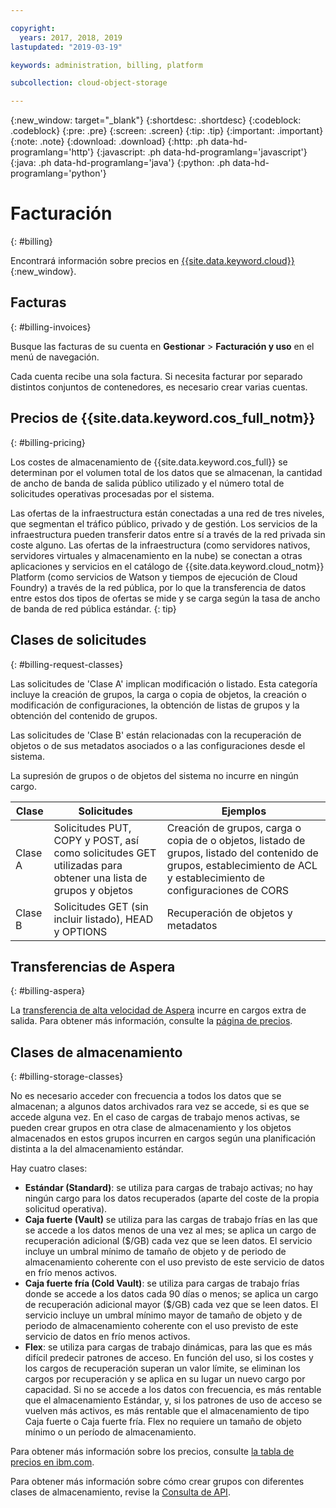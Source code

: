 ```yaml
---

copyright:
  years: 2017, 2018, 2019
lastupdated: "2019-03-19"

keywords: administration, billing, platform

subcollection: cloud-object-storage

---
```

{:new_window: target="_blank"}
{:shortdesc: .shortdesc}
{:codeblock: .codeblock}
{:pre: .pre}
{:screen: .screen}
{:tip: .tip}
{:important: .important}
{:note: .note}
{:download: .download} 
{:http: .ph data-hd-programlang='http'} 
{:javascript: .ph data-hd-programlang='javascript'} 
{:java: .ph data-hd-programlang='java'} 
{:python: .ph data-hd-programlang='python'}

# Facturación
{: #billing}

Encontrará información sobre precios en [{{site.data.keyword.cloud}}](https://www.ibm.com/cloud/object-storage#s3api){:new_window}.

## Facturas
{: #billing-invoices}

Busque las facturas de su cuenta en **Gestionar** > **Facturación y uso** en el menú de navegación.

Cada cuenta recibe una sola factura. Si necesita facturar por separado distintos conjuntos de contenedores, es necesario crear varias cuentas.

## Precios de {{site.data.keyword.cos_full_notm}}
{: #billing-pricing}

Los costes de almacenamiento de {{site.data.keyword.cos_full}} se determinan por el volumen total de los datos que se almacenan, la cantidad de ancho de banda de salida público utilizado y el número total de solicitudes operativas procesadas por el sistema.

Las ofertas de la infraestructura están conectadas a una red de tres niveles, que segmentan el tráfico público, privado y de gestión. Los servicios de la infraestructura pueden transferir datos entre sí a través de la red privada sin coste alguno. Las ofertas de la infraestructura (como servidores nativos, servidores virtuales y almacenamiento en la nube) se conectan a otras aplicaciones y servicios en el catálogo de {{site.data.keyword.cloud_notm}} Platform (como servicios de Watson y tiempos de ejecución de Cloud Foundry) a través de la red pública, por lo que la transferencia de datos entre estos dos tipos de ofertas se mide y se carga según la tasa de ancho de banda de red pública estándar.
{: tip}

## Clases de solicitudes
{: #billing-request-classes}

Las solicitudes de 'Clase A' implican modificación o listado. Esta categoría incluye la creación de grupos, la carga o copia de objetos, la creación o modificación de configuraciones, la obtención de listas de grupos y la obtención del contenido de grupos.

Las solicitudes de 'Clase B' están relacionadas con la recuperación de objetos o de sus metadatos asociados o a las configuraciones desde el sistema.

La supresión de grupos o de objetos del sistema no incurre en ningún cargo.

| Clase | Solicitudes | Ejemplos |
|--- |--- |--- |
| Clase A | Solicitudes PUT, COPY y POST, así como solicitudes GET utilizadas para obtener una lista de grupos y objetos | Creación de grupos, carga o copia de o objetos, listado de grupos, listado del contenido de grupos, establecimiento de ACL y establecimiento de configuraciones de CORS |
| Clase B | Solicitudes GET (sin incluir listado), HEAD y OPTIONS | Recuperación de objetos y metadatos |

## Transferencias de Aspera
{: #billing-aspera}

La [transferencia de alta velocidad de Aspera](/docs/services/cloud-object-storage/basics?topic=cloud-object-storage-aspera) incurre en cargos extra de salida. Para obtener más información, consulte la [página de precios](https://www.ibm.com/cloud/object-storage#s3api).

## Clases de almacenamiento
{: #billing-storage-classes}

No es necesario acceder con frecuencia a todos los datos que se almacenan; a algunos datos archivados rara vez se accede, si es que se accede alguna vez. En el caso de cargas de trabajo menos activas, se pueden crear grupos en otra clase de almacenamiento y los objetos almacenados en estos grupos incurren en cargos según una planificación distinta a la del almacenamiento estándar.

Hay cuatro clases:

*  **Estándar (Standard)**: se utiliza para cargas de trabajo activas; no hay ningún cargo para los datos recuperados (aparte del coste de la propia solicitud operativa).
*  **Caja fuerte (Vault)** se utiliza para las cargas de trabajo frías en las que se accede a los datos menos de una vez al mes; se aplica un cargo de recuperación adicional ($/GB) cada vez que se leen datos. El servicio incluye un umbral mínimo de tamaño de objeto y de periodo de almacenamiento coherente con el uso previsto de este servicio de datos en frío menos activos.
*  **Caja fuerte fría (Cold Vault)**: se utiliza para cargas de trabajo frías donde se accede a los datos cada 90 días o menos; se aplica un cargo de recuperación adicional mayor ($/GB) cada vez que se leen datos. El servicio incluye un umbral mínimo mayor de tamaño de objeto y de periodo de almacenamiento coherente con el uso previsto de este servicio de datos en frío menos activos.
*  **Flex**: se utiliza para cargas de trabajo dinámicas, para las que es más difícil predecir patrones de acceso. En función del uso, si los costes y los cargos de recuperación superan un valor límite, se eliminan los cargos por recuperación y se aplica en su lugar un nuevo cargo por capacidad. Si no se accede a los datos con frecuencia, es más rentable que el almacenamiento Estándar, y, si los patrones de uso de acceso se vuelven más activos, es más rentable que el almacenamiento de tipo Caja fuerte o Caja fuerte fría. Flex no requiere un tamaño de objeto mínimo o un período de almacenamiento.

Para obtener más información sobre los precios, consulte [la tabla de precios en ibm.com](https://www.ibm.com/cloud/object-storage#s3api).

Para obtener más información sobre cómo crear grupos con diferentes clases de almacenamiento, revise la [Consulta de API](/docs/services/cloud-object-storage/api-reference?topic=cloud-object-storage-compatibility-api-bucket-operations#compatibility-api-storage-class).
